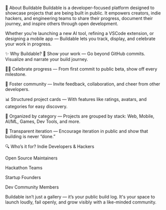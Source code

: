 🧱 About Buildable
Buildable is a developer-focused platform designed to showcase projects that are being built in public. It empowers creators, indie hackers, and engineering teams to share their progress, document their journey, and inspire others through open development.

Whether you’re launching a new AI tool, refining a VSCode extension, or designing a mobile app — Buildable lets you track, display, and celebrate your work in progress.

✨ Why Buildable?
🚀 Show your work — Go beyond GitHub commits. Visualize and narrate your build journey.

👨‍💻 Celebrate progress — From first commit to public beta, show off every milestone.

🤝 Foster community — Invite feedback, collaboration, and cheer from other developers.

📊 Structured project cards — With features like ratings, avatars, and categories for easy discovery.

🧩 Organized by category — Projects are grouped by stack: Web, Mobile, AI/ML, Games, Dev Tools, and more.

🔁 Transparent iteration — Encourage iteration in public and show that building is never “done.”

🔍 Who’s it for?
Indie Developers & Hackers

Open Source Maintainers

Hackathon Teams

Startup Founders

Dev Community Members

Buildable isn’t just a gallery — it’s your public build log.
It's your space to launch loudly, fail openly, and grow visibly with a like-minded community.
